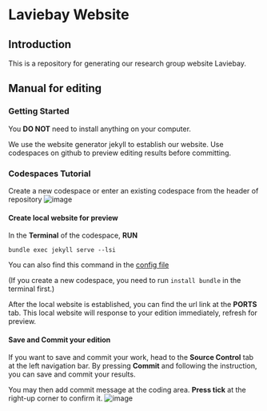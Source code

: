# Laviebay Website
## Introduction
This is a repository for generating our research group website Laviebay. 
## Manual for editing
### Getting Started
You **DO NOT** need to install anything on your computer.

We use the website generator jekyll to establish our website. Use codespaces on github to preview editing results before committing.
### Codespaces Tutorial
Create a new codespace or enter an existing codespace from the header of repository
![image](https://github.com/user-attachments/assets/d348de63-7e49-4b6f-81ef-a5c65184f5eb)
#### Create local website for preview
In the **Terminal** of the codespace, **RUN**
```
bundle exec jekyll serve --lsi
```
You can also find this command in the [config file](./config.yml)

(If you create a new codespace, you need to run `install bundle` in the terminal first.)

After the local website is established, you can find the url link at the **PORTS** tab. This local website will response to your edition immediately, refresh for preview.

#### Save and Commit your edition
If you want to save and commit your work, head to the **Source Control** tab at the left navigation bar. By pressing **Commit** and following the instruction, you can save and commit your results. 

You may then add commit message at the coding area. **Press tick** at the right-up corner to confirm it. ![image](https://github.com/user-attachments/assets/9b7249cf-ec04-45f4-85c3-32a876f2fca0)



